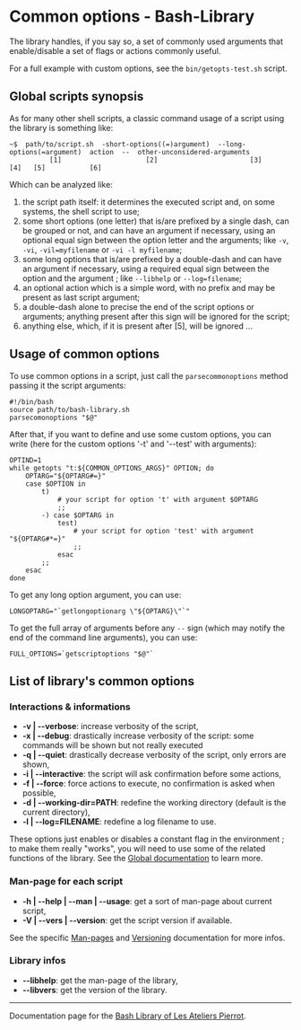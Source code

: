 Common options - Bash-Library
=============================

The library handles, if you say so, a set of commonly used arguments that enable/disable
a set of flags or actions commonly useful.

For a full example with custom options, see the `bin/getopts-test.sh` script.


## Global scripts synopsis

As for many other shell scripts, a classic command usage of a script using the library
is something like:

    ~$  path/to/script.sh  -short-options((=)argument)  --long-options(=argument)  action  --  other-unconsidered-arguments
              [1]                     [2]                       [3]                  [4]   [5]           [6]

Which can be analyzed like:

1.  the script path itself: it determines the executed script and, on some systems, the shell script
    to use;
2.  some short options (one letter) that is/are prefixed by a single dash, can be grouped or not,
    and can have an argument if necessary, using an optional equal sign between the option letter
    and the arguments; like `-v`, `-vi`, `-vil=myfilename` or `-vi -l myfilename`;
3.  some long options that is/are prefixed by a double-dash and can have an argument if necessary,
    using a required equal sign between the option and the argument ; like `--libhelp` or
    `--log=filename`;
4.  an optional action which is a simple word, with no prefix and may be present as last script
    argument;
5.  a double-dash alone to precise the end of the script options or arguments; anything present
    after this sign will be ignored for the script;
6.  anything else, which, if it is present after [5], will be ignored ...


## Usage of common options

To use common options in a script, just call the `parsecommonoptions` method passing it
the script arguments:

    #!/bin/bash
    source path/to/bash-library.sh
    parsecomonoptions "$@"

After that, if you want to define and use some custom options, you can write (here for the 
custom options '-t' and '--test' with arguments):

    OPTIND=1
    while getopts "t:${COMMON_OPTIONS_ARGS}" OPTION; do
        OPTARG="${OPTARG#=}"
        case $OPTION in
            t) 
                # your script for option 't' with argument $OPTARG
                ;;
            -) case $OPTARG in
                test) 
                    # your script for option 'test' with argument "${OPTARG#*=}"
                    ;;
                esac
            ;;
        esac
    done

To get any long option argument, you can use:

    LONGOPTARG="`getlongoptionarg \"${OPTARG}\"`"

To get the full array of arguments before any `--` sign (which may notify the end of the
command line arguments), you can use:

    FULL_OPTIONS=`getscriptoptions "$@"`


## List of library's common options

### Interactions & informations

-   **-v | --verbose**: increase verbosity of the script,
-   **-x | --debug**: drastically increase verbosity of the script: some commands will be shown but not really executed
-   **-q | --quiet**: drastically decrease verbosity of the script, only errors are shown,
-   **-i | --interactive**: the script will ask confirmation before some actions,
-   **-f | --force**: force actions to execute, no confirmation is asked when possible,
-   **-d | --working-dir=PATH**: redefine the working directory (default is the current directory),
-   **-l | --log=FILENAME**: redefine a log filename to use.

These options just enables or disables a constant flag in the environment ; to make
them really "works", you will need to use some of the related functions of the library.
See the [Global documentation](Global-doc.md) to learn more.

### Man-page for each script

-   **-h | --help | --man | --usage**: get a sort of man-page about current script,
-   **-V | --vers | --version**: get the script version if available.

See the specific [Man-pages](Man-pages.md) and [Versioning](Versioning.md) documentation for more infos.

### Library infos

-   **--libhelp**: get the man-page of the library,
-   **--libvers**: get the version of the library.

--------------

Documentation page for the [Bash Library of Les Ateliers Pierrot](https://github.com/atelierspierrot/bash-library).
